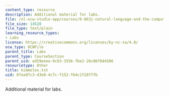 ```yaml
---
content_type: resource
description: Additional material for labs.
file: /ol-ocw-studio-app/courses/6-863j-natural-language-and-the-computer-representation-of-knowledge-spring-2003/8fea97c3d3e84c7cf152f64c1f28f7fb_kimmolex.txt
file_size: 14528
file_type: text/plain
learning_resource_types:
- Labs
license: https://creativecommons.org/licenses/by-nc-sa/4.0/
ocw_type: OCWFile
parent_title: Labs
parent_type: CourseSection
parent_uid: ed59eeea-9cb3-3556-fbe2-26c06f844506
resourcetype: Other
title: kimmolex.txt
uid: 8fea97c3-d3e8-4c7c-f152-f64c1f28f7fb
---
```

Additional material for labs.